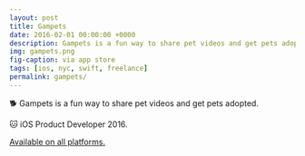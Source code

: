 ```yaml
---
layout: post
title: Gampets
date: 2016-02-01 00:00:00 +0000
description: Gampets is a fun way to share pet videos and get pets adopted.
img: gampets.png
fig-caption: via app store
tags: [ios, nyc, swift, freelance]
permalink: gampets/
---
```


🐕 Gampets is a fun way to share pet videos and get pets adopted.

🐱 iOS Product Developer 2016.

<a href="https://www.crunchbase.com/organization/gampets#section-overview">Available on all platforms.</a>
